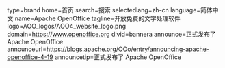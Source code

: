type=brand
home=首页
search=搜索
selectedlang=zh-cn
language=简体中文
name=Apache OpenOffice
tagline=开放免费的文字处理软件
logo=AOO_logos/AOO4_website_logo.png
domain=https://www.openoffice.org
divid=bannera
announce=正式发布了 Apache OpenOffice
announceurl=https://blogs.apache.org/OOo/entry/announcing-apache-openoffice-4-19
announcetip=正式发布了 Apache OpenOffice
~~~~~~
